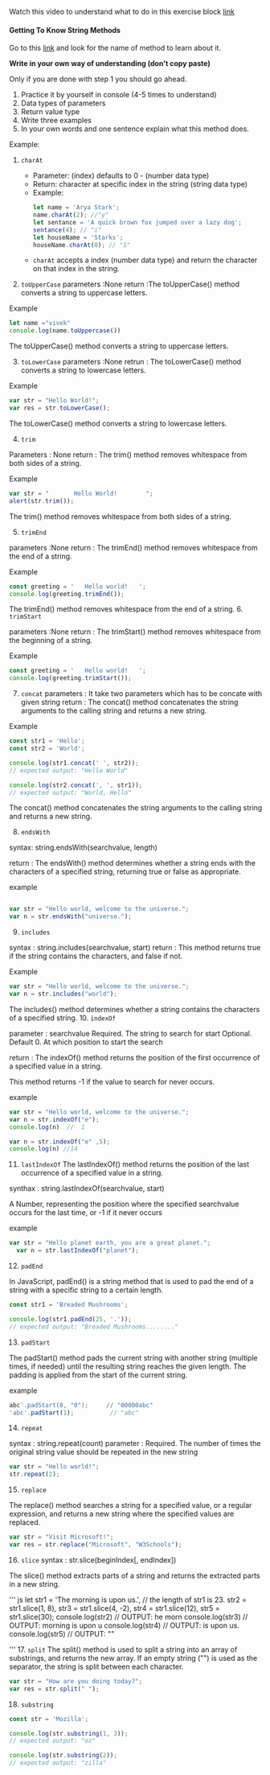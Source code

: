 Watch this video to understand what to do in this exercise block [link](https://www.youtube.com/watch?v=zGpplZj4zY0&feature=youtu.be)

#### Getting To Know String Methods

Go to this [link](https://developer.mozilla.org/en-US/docs/Web/JavaScript/Reference/Global_Objects/String) and look for the name of method to learn about it.

**Write in your own way of understanding (don't copy paste)**

Only if you are done with step 1 you should go ahead.

1. Practice it by yourself in console (4-5 times to understand)
2. Data types of parameters
3. Return value type
4. Write three examples
5. In your own words and one sentence explain what this method does.

Example:

1. `charAt`

   - Parameter: (index) defaults to 0 - (number data type)
   - Return: character at specific index in the string (string data type)
   - Example:
     ```js
     let name = 'Arya Stark';
     name.charAt(2); //"y"
     let sentance = 'A quick brown fox jumped over a lazy dog';
     sentance(4); // "i"
     let houseName = 'Starks';
     houseName.charAt(0); // "S"
     ```
   - `charAt` accepts a index (number data type) and return the character on that index in the string.

2. `toUpperCase`
parameters :None
return :The toUpperCase() method converts a string to uppercase letters.

Example 
``` js
let name ="vivek"
console.log(name.toUppercase())

```

The toUpperCase() method converts a string to uppercase letters.

   
3. `toLowerCase`
parameters :None
retrun : The toLowerCase() method converts a string to lowercase letters.

Example
``` js
var str = "Hello World!";
var res = str.toLowerCase();

```

The toLowerCase() method converts a string to lowercase letters.

4. `trim`

Parameters : None
return :  The trim() method removes whitespace from both sides of a string.

Example 
``` js
var str = "       Hello World!        ";
alert(str.trim());

```
The trim() method removes whitespace from both sides of a string.

5. `trimEnd`

parameters :None
return  : The trimEnd() method removes whitespace from the end of a string. 

Example
``` js
const greeting = '   Hello world!   ';
console.log(greeting.trimEnd());
```
 The trimEnd() method removes whitespace from the end of a string. 
6. `trimStart`

parameters :None
return : The trimStart() method removes whitespace from the beginning of a string.

Example 
``` js
const greeting = '   Hello world!   ';
console.log(greeting.trimStart());
```
7. `concat`
parameters : It take two parameters which has to be concate with given string
return :  The concat() method concatenates the string arguments to the calling string and returns a new string.

Example
``` js
const str1 = 'Hello';
const str2 = 'World';

console.log(str1.concat(' ', str2));
// expected output: "Hello World"

console.log(str2.concat(', ', str1));
// expected output: "World, Hello"
```

The concat() method concatenates the string arguments to the calling string and returns a new string.


8. `endsWith`

syntax: string.endsWith(searchvalue, length)

return : The endsWith() method determines whether a string ends with the characters of a specified string, returning true or false as appropriate.

example
``` js

var str = "Hello world, welcome to the universe.";
var n = str.endsWith("universe.");
```


9. `includes`

syntax :  string.includes(searchvalue, start)
return : This method returns true if the string contains the characters, and false if not.

Example
 ``` js
 var str = "Hello world, welcome to the universe.";
var n = str.includes("world");
```

The includes() method determines whether a string contains the characters of a specified string.
10. `indexOf`

parameter : searchvalue	Required. The string to search for
start	Optional. Default 0. At which position to start the search

return : The indexOf() method returns the position of the first occurrence of a specified value in a string.

This method returns -1 if the value to search for never occurs.


example
``` js
var str = "Hello world, welcome to the universe.";
var n = str.indexOf("e");
console.log(n)  //  1

var n = str.indexOf("e" ,5);
console.log(n) //14


```


11. `lastIndexOf`
The lastIndexOf() method returns the position of the last occurrence of a specified value in a string.

synthax :  string.lastIndexOf(searchvalue, start)

A Number, representing the position where the specified searchvalue occurs for the last time, or -1 if it never occurs

example 
``` js
var str = "Hello planet earth, you are a great planet.";
  var n = str.lastIndexOf("planet");
```
12. `padEnd`

In JavaScript, padEnd() is a string method that is used to pad the end of a string with a specific string to a certain length. 

``` js
const str1 = 'Breaded Mushrooms';

console.log(str1.padEnd(25, '.'));
// expected output: "Breaded Mushrooms........"
```
13. `padStart`

The padStart() method pads the current string with another string (multiple times, if needed) until the resulting string reaches the given length. The padding is applied from the start of the current string.

example
``` js
abc'.padStart(8, "0");     // "00000abc"
'abc'.padStart(1);          // "abc"
```
14. `repeat`

syntax : string.repeat(count)
parameter :  Required. The number of times the original string value should be repeated in the new string
``` js
var str = "Hello world!";
str.repeat(2);
```
15. `replace`

The replace() method searches a string for a specified value, or a regular expression, and returns a new string where the specified values are replaced.

``` js
var str = "Visit Microsoft!";
var res = str.replace("Microsoft", "W3Schools");
```
16. `slice`
syntax : str.slice(beginIndex[, endIndex])

The slice() method extracts parts of a string and returns the extracted parts in a new string.

''' js
let str1 = 'The morning is upon us.', // the length of str1 is 23.
    str2 = str1.slice(1, 8),
    str3 = str1.slice(4, -2),
    str4 = str1.slice(12),
    str5 = str1.slice(30);
console.log(str2)  // OUTPUT: he morn
console.log(str3)  // OUTPUT: morning is upon u
console.log(str4)  // OUTPUT: is upon us.
console.log(str5)  // OUTPUT: ""

'''
17. `split`
The split() method is used to split a string into an array of substrings, and returns the new array.
If an empty string ("") is used as the separator, the string is split between each character.

``` js
var str = "How are you doing today?";
var res = str.split(" ");
```
18. `substring`


``` js
const str = 'Mozilla';

console.log(str.substring(1, 3));
// expected output: "oz"

console.log(str.substring(2));
// expected output: "zilla"
```
